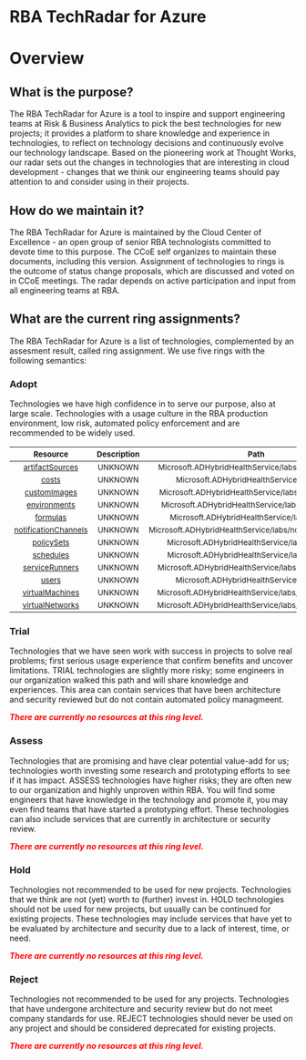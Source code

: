 
RBA TechRadar for Azure
=======================

# Overview

## What is the purpose?


The RBA TechRadar for Azure is a tool to inspire and support engineering teams at Risk & Business Analytics to pick the best technologies for new projects; it provides a platform to share knowledge and experience in technologies, to reflect on technology decisions and continuously evolve our technology landscape.  Based on the pioneering work at Thought Works, our radar sets out the changes in technologies that are interesting in cloud development - changes that we think our engineering teams should pay attention to and consider using in their projects.
## How do we maintain it?


The RBA TechRadar for Azure is maintained by the Cloud Center of Excellence - an open group of senior RBA technologists committed to devote time to this purpose.  The CCoE self organizes to maintain these documents, including this version.  Assignment of technologies to rings is the outcome of status change proposals, which are discussed and voted on in CCoE meetings.  The radar depends on active participation and input from all engineering teams at RBA.
## What are the current ring assignments?


The RBA TechRadar for Azure is a list of technologies, complemented by an assesment result, called ring assignment.  We use five rings with the following semantics:
### Adopt


Technologies we have high confidence in to serve our purpose, also at large scale.  Technologies with a usage culture in the RBA production environment, low risk, automated policy enforcement and are recommended to be widely used.  

|<sub>Resource</sub>|<sub>Description</sub>|<sub>Path</sub>|<sub>Status</sub>|
| :---: | :---: | :---: | :---: |
|<sub>[artifactSources](https://github.com/openrba/python-azure-techradar/tree/master/Microsoft.ADHybridHealthService/labs/artifactSources)</sub>|<sub>UNKNOWN</sub>|<sub>Microsoft.ADHybridHealthService/labs/artifactSources</sub>|<sub>ADOPT</sub>|
|<sub>[costs](https://github.com/openrba/python-azure-techradar/tree/master/Microsoft.ADHybridHealthService/labs/costs)</sub>|<sub>UNKNOWN</sub>|<sub>Microsoft.ADHybridHealthService/labs/costs</sub>|<sub>ADOPT</sub>|
|<sub>[customImages](https://github.com/openrba/python-azure-techradar/tree/master/Microsoft.ADHybridHealthService/labs/customImages)</sub>|<sub>UNKNOWN</sub>|<sub>Microsoft.ADHybridHealthService/labs/customImages</sub>|<sub>ADOPT</sub>|
|<sub>[environments](https://github.com/openrba/python-azure-techradar/tree/master/Microsoft.ADHybridHealthService/labs/environments)</sub>|<sub>UNKNOWN</sub>|<sub>Microsoft.ADHybridHealthService/labs/environments</sub>|<sub>ADOPT</sub>|
|<sub>[formulas](https://github.com/openrba/python-azure-techradar/tree/master/Microsoft.ADHybridHealthService/labs/formulas)</sub>|<sub>UNKNOWN</sub>|<sub>Microsoft.ADHybridHealthService/labs/formulas</sub>|<sub>ADOPT</sub>|
|<sub>[notificationChannels](https://github.com/openrba/python-azure-techradar/tree/master/Microsoft.ADHybridHealthService/labs/notificationChannels)</sub>|<sub>UNKNOWN</sub>|<sub>Microsoft.ADHybridHealthService/labs/notificationChannels</sub>|<sub>ADOPT</sub>|
|<sub>[policySets](https://github.com/openrba/python-azure-techradar/tree/master/Microsoft.ADHybridHealthService/labs/policySets)</sub>|<sub>UNKNOWN</sub>|<sub>Microsoft.ADHybridHealthService/labs/policySets</sub>|<sub>ADOPT</sub>|
|<sub>[schedules](https://github.com/openrba/python-azure-techradar/tree/master/Microsoft.ADHybridHealthService/labs/schedules)</sub>|<sub>UNKNOWN</sub>|<sub>Microsoft.ADHybridHealthService/labs/schedules</sub>|<sub>ADOPT</sub>|
|<sub>[serviceRunners](https://github.com/openrba/python-azure-techradar/tree/master/Microsoft.ADHybridHealthService/labs/serviceRunners)</sub>|<sub>UNKNOWN</sub>|<sub>Microsoft.ADHybridHealthService/labs/serviceRunners</sub>|<sub>ADOPT</sub>|
|<sub>[users](https://github.com/openrba/python-azure-techradar/tree/master/Microsoft.ADHybridHealthService/labs/users)</sub>|<sub>UNKNOWN</sub>|<sub>Microsoft.ADHybridHealthService/labs/users</sub>|<sub>ADOPT</sub>|
|<sub>[virtualMachines](https://github.com/openrba/python-azure-techradar/tree/master/Microsoft.ADHybridHealthService/labs/virtualMachines)</sub>|<sub>UNKNOWN</sub>|<sub>Microsoft.ADHybridHealthService/labs/virtualMachines</sub>|<sub>ADOPT</sub>|
|<sub>[virtualNetworks](https://github.com/openrba/python-azure-techradar/tree/master/Microsoft.ADHybridHealthService/labs/virtualNetworks)</sub>|<sub>UNKNOWN</sub>|<sub>Microsoft.ADHybridHealthService/labs/virtualNetworks</sub>|<sub>ADOPT</sub>|

### Trial


Technologies that we have seen work with success in projects to solve real problems;  first serious usage experience that confirm benefits and uncover limitations.  TRIAL technologies are slightly more risky; some engineers in our organization walked this path and will share knowledge and experiences.  This area can contain services that have been architecture and security reviewed but do not contain automated policy managmeent.  
  
***<font color="red"> There are currently no resources at this ring level. </font>***
### Assess


Technologies that are promising and have clear potential value-add for us; technologies worth investing some research and prototyping efforts to see if it has impact.  ASSESS technologies have higher risks;  they are often new to our organization and highly unproven within RBA.  You will find some engineers that have knowledge in the technology and promote it, you may even find teams that have started a prototyping effort.  These technologies can also include services that are currently in architecture or security review.  
  
***<font color="red"> There are currently no resources at this ring level. </font>***
### Hold


Technologies not recommended to be used for new projects. Technologies that we think are not (yet) worth to (further) invest in.  HOLD technologies should not be used for new projects, but usually can be continued for existing projects.  These technologies may include services that have yet to be evaluated by architecture and security due to a lack of interest, time, or need.  
  
***<font color="red"> There are currently no resources at this ring level. </font>***
### Reject


Technologies not recommended to be used for any projects. Technologies that have undergone architecture and security review but do not meet company standards for use.  REJECT technologies should never be used on any project and should be considered deprecated for existing projects.  
  
***<font color="red"> There are currently no resources at this ring level. </font>***